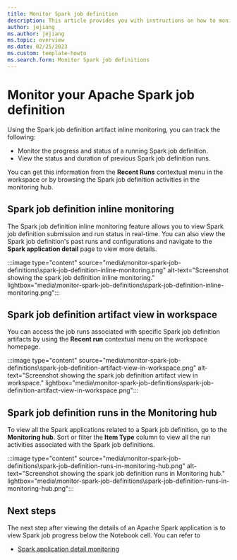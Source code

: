 ```yaml
---
title: Monitor Spark job definition
description: This article provides you with instructions on how to monitor Spark job definition in Microsoft Fabric.
author: jejiang
ms.author: jejiang
ms.topic: overview 
ms.date: 02/25/2023
ms.custom: template-howto
ms.search.form: Monitor Spark job definitions
---
```


# Monitor your Apache Spark job definition

Using the Spark job definition artifact inline monitoring, you can track the following: 

* Monitor the progress and status of a running Spark job definition. 
* View the status and duration of previous Spark job definition runs. 

You can get this information from the **Recent Runs** contextual menu in the workspace or by browsing the Spark job definition activities in the monitoring hub.


## Spark job definition inline monitoring

The Spark job definition inline monitoring feature allows you to view Spark job definition submission and run status in real-time. You can also view the Spark job definition's past runs and configurations and navigate to the **Spark application detail** page to view more details.

:::image type="content" source="media\monitor-spark-job-definitions\spark-job-definition-inline-monitoring.png" alt-text="Screenshot showing the spark job definition inline monitoring." lightbox="media\monitor-spark-job-definitions\spark-job-definition-inline-monitoring.png":::

## Spark job definition artifact view in workspace

You can access the job runs associated with specific Spark job definition artifacts by using the **Recent run** contextual menu on the workspace homepage.

:::image type="content" source="media\monitor-spark-job-definitions\spark-job-definition-artifact-view-in-workspace.png" alt-text="Screenshot showing the spark job definition artifact view in workspace." lightbox="media\monitor-spark-job-definitions\spark-job-definition-artifact-view-in-workspace.png":::

## Spark job definition runs in the Monitoring hub

To view all the Spark applications related to a Spark job definition, go to the **Monitoring hub**.  Sort or filter the **Item Type** column to view all the run activities associated with the Spark job definitions. 

:::image type="content" source="media\monitor-spark-job-definitions\spark-job-definition-runs-in-monitoring-hub.png" alt-text="Screenshot showing the spark job definition runs in Monitoring hub." lightbox="media\monitor-spark-job-definitions\spark-job-definition-runs-in-monitoring-hub.png":::

## Next steps

The next step after viewing the details of an Apache Spark application is to view Spark job progress below the Notebook cell. You can refer to

- [Spark application detail monitoring](spark-detail-monitoring.md)